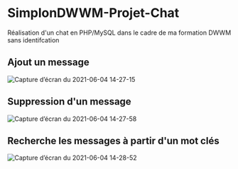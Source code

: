 # SimplonDWWM-Projet-Chat
Réalisation d'un chat en PHP/MySQL dans le cadre de ma formation DWWM sans identifcation 

## Ajout un message
![Capture d’écran du 2021-06-04 14-27-15](https://user-images.githubusercontent.com/52196263/120804932-7a49bc00-c545-11eb-8b8d-28089b6ab4a0.png)

## Suppression d'un message
![Capture d’écran du 2021-06-04 14-27-58](https://user-images.githubusercontent.com/52196263/120804935-7ae25280-c545-11eb-83d2-6efce3dd7b03.png)

## Recherche les messages à partir d'un mot clés
![Capture d’écran du 2021-06-04 14-28-52](https://user-images.githubusercontent.com/52196263/120804938-7b7ae900-c545-11eb-9c6c-0b89584feb09.png)
